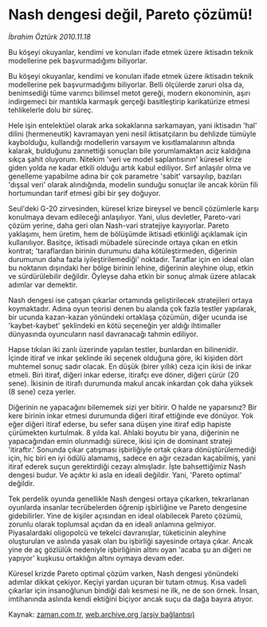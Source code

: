 # Nash dengesi değil, Pareto çözümü!

*İbrahim Öztürk 2010.11.18*

<td class="news-spot">
<p>Bu köşeyi okuyanlar, kendimi ve konuları ifade etmek üzere iktisadın teknik modellerine pek başvurmadığımı biliyorlar.</p>
<p><p>Bu köşeyi okuyanlar, kendimi ve konuları ifade etmek üzere iktisadın teknik modellerine pek başvurmadığımı biliyorlar. Belli ölçülerde zaruri olsa da, benimsediği tüme varımcı bilimsel metot gereği, modern ekonominin, aşırı indirgemeci bir mantıkla karmaşık gerçeği basitleştirip karikatürize etmesi tehlikelerle dolu bir süreç. 
<p>Hele işin entelektüel olarak arka sokaklarına sarkamayan, yani iktisadın 'hal' dilini (hermeneutik) kavramayan yeni nesil iktisatçıların bu dehlizde tümüyle kaybolduğu, kullandığı modellerin varsayım ve kısıtlamalarının altında kalarak, bulduğunu zannettiği sonuçları bile yorumlamaktan aciz kaldığına sıkça şahit oluyorum. Nitekim 'veri ve model saplantısının' küresel krize giden yolda ne kadar etkili olduğu artık kabul ediliyor. Sırf anlaşılır olma ve genelleme yapabilme adına bir çok parametre 'sabit' varsayılıp, bazıları 'dışsal veri' olarak alındığında, modelin sunduğu sonuçlar ile ancak körün fili hortumundan tarif etmesi gibi bir şey doğuyor. 
<p>Seul'deki G-20 zirvesinden, küresel krize bireysel ve bencil çözümlerle karşı konulmaya devam edileceği anlaşılıyor. Yani, ulus devletler, Pareto-vari çözüm yerine, daha geri olan Nash-vari stratejiye kayıyorlar. Pareto yaklaşımı, hem üretim, hem de bölüşümde iktisadi etkinliği açıklamak için kullanılıyor. Basitçe, iktisadi mübadele sürecinde ortaya çıkan en etkin kontrat; 'taraflardan birinin durumunu daha kötüleştirmeden, diğerinin durumunun daha fazla iyileştirilemediği' noktadır. Taraflar için en ideal olan bu noktanın dışındaki her bölge birinin lehine, diğerinin aleyhine olup, etkin ve sürdürülebilir değildir. Öyleyse daha etkin bir sonuç almak üzere atılacak adımlar var demektir. 
<p>Nash dengesi ise çatışan çıkarlar ortamında geliştirilecek stratejileri ortaya koymaktadır. Adına oyun teorisi denen bu alanda çok fazla testler yapılarak, bir ucunda kazan-kazan yönündeki ortaklaşa çözümün, diğer ucunda ise 'kaybet-kaybet' şeklindeki en kötü seçeneğin yer aldığı ihtimaller dünyasında oyuncuların nasıl davranacağı tahmin ediliyor. 
<p>Hapse tıkılan iki zanlı üzerinde yapılan testler, bunlardan en bilinenidir. İçinde itiraf ve inkar şeklinde iki seçenek olduğuna göre, iki kişiden dört muhtemel sonuç sadır olacak. En düşük (birer yıllık) ceza için ikisi de inkar etmeli. Biri itiraf, diğeri inkar ederse, itirafçı eve döner, diğeri çürür (20 sene). İkisinin de itirafı durumunda makul ancak inkardan çok daha yüksek (8 sene) ceza yerler. 
<p>Diğerinin ne yapacağını bilememek sizi yer bitirir. O halde ne yaparsınız? Bir kere birinin  inkar etmesi durumunda diğeri itiraf  ettiğinde eve dönüyor.  Yok eğer diğeri itiraf ederse, bu sefer sana düşen yine itiraf edip hapiste çürümekten kurtulmak. 8 yılda kal. Ahlaki boyutu bir yana, diğerinin ne yapacağından emin olunmadığı sürece, ikisi için de dominant strateji 'itiraftır.' Sonunda çıkar çatışması işbirliğiyle ortak çıkara dönüştürülemediği için, hiç biri en iyi ödülü alamamış, sadece en ağır cezadan kaçabilmiş, yani itiraf ederek suçun gerektirdiği cezayı almışladır. İşte bahsettiğimiz Nash dengesi budur. Ve açıktır ki asla en ideali değildir. Yani, 'Pareto optimal' değildir.  
<p>Tek perdelik oyunda genellikle Nash dengesi ortaya çıkarken, tekrarlanan oyunlarda insanlar tecrübelerden öğrenip işbirliğine ve Pareto dengesine gidebilirler. Yine de kişiler açısından en ideal olabilecek Pareto çözümü, zorunlu olarak toplumsal açıdan da en ideali anlamına gelmiyor. Piyasalardaki oligopolcü ve tekelci davranışlar, tüketicinin aleyhine oluşturulan ve aslında yasak olan bu işbirliği sayesinde ortaya çıkar. Ancak yine de aç gözlülük nedeniyle işbirliğinin altını oyan 'acaba şu an diğeri ne yapıyor' kuşkusu ortaklığın altını oymaya devam eder.  
<p>Küresel krizde Pareto optimal çözüm varken, Nash dengesi yönündeki adımlar dikkat çekiyor. Keçiyi yardan uçuran bir tutam otmuş. Kısa vadeli çıkarlar için insanoğlunun bindiği dalı kesmesi ne ilk, ne de son örnek. İnsan, imtihanında aslında kendi ektiğini biçiyor ancak suçu da dağa bayıra atıyor. 
</p>
<a href="http://web.archive.org/web/20101130082219/mailto:i.ozturk@zaman.com.tr">
</a></p></p></p></p></p></p></p></p></td>

Kaynak: [zaman.com.tr](http://zaman.com.tr/yazar.do?yazino=1054040), [web.archive.org (arşiv bağlantısı)](http://web.archive.org/web/20101130082219/http://zaman.com.tr/yazar.do?yazino=1054040)
